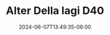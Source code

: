 --- 
title: "Alter Della lagi D40"
description: "  bokep Alter Della lagi D40 tiktok    "
date: 2024-06-07T13:49:35-08:00
file_code: "lm9ntlv1amov"
draft: false
cover: "wrpqcpe3fywx6s8k.jpg"
tags: ["Alter", "Della", "lagi", "bokep-indo", "bokep-viral", "bokep-ig"]
length: 140
fld_id: "1483233"
foldername: "Alter Della lagi"
categories: ["Alter Della lagi"]
views: 0
---